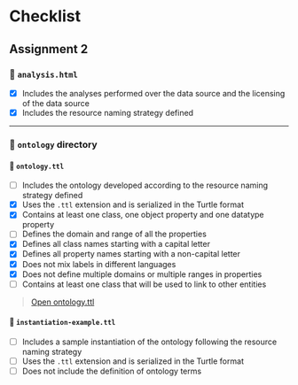 # Checklist
## Assignment 2
### 📄 `analysis.html`
- [x] Includes the analyses performed over the data source and the licensing of the data source
- [x] Includes the resource naming strategy defined

---

### 📁 `ontology` directory

#### 📄 `ontology.ttl`
- [ ] Includes the ontology developed according to the resource naming strategy defined
- [x] Uses the `.ttl` extension and is serialized in the Turtle format
- [x] Contains at least one class, one object property and one datatype property
- [ ] Defines the domain and range of all the properties
- [x] Defines all class names starting with a capital letter
- [x] Defines all property names starting with a non-capital letter
- [x] Does not mix labels in different languages
- [x] Does not define multiple domains or multiple ranges in properties
- [ ] Contains at least one class that will be used to link to other entities
> [Open ontology.ttl](./ontology/ontology.ttl)

#### 📄 `instantiation-example.ttl`
- [ ] Includes a sample instantiation of the ontology following the resource naming strategy
- [ ] Uses the `.ttl` extension and is serialized in the Turtle format
- [ ] Does not include the definition of ontology terms
